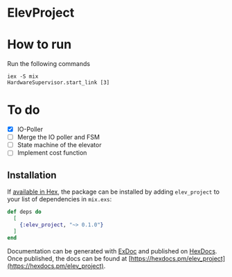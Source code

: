# ElevProject

# How to run

Run the following commands
```
iex -S mix
HardwareSupervisor.start_link [3]

```

# To do

- [x] IO-Poller
- [ ] Merge the IO poller and FSM
- [ ] State machine of the elevator
- [ ] Implement cost function

## Installation

If [available in Hex](https://hex.pm/docs/publish), the package can be installed
by adding `elev_project` to your list of dependencies in `mix.exs`:

```elixir
def deps do
  [
    {:elev_project, "~> 0.1.0"}
  ]
end
```

Documentation can be generated with [ExDoc](https://github.com/elixir-lang/ex_doc)
and published on [HexDocs](https://hexdocs.pm). Once published, the docs can
be found at [https://hexdocs.pm/elev_project](https://hexdocs.pm/elev_project).

